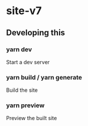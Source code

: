# site-v7
## Developing this
### yarn dev
Start a dev server
### yarn build / yarn generate
Build the site
### yarn preview
Preview the built site
